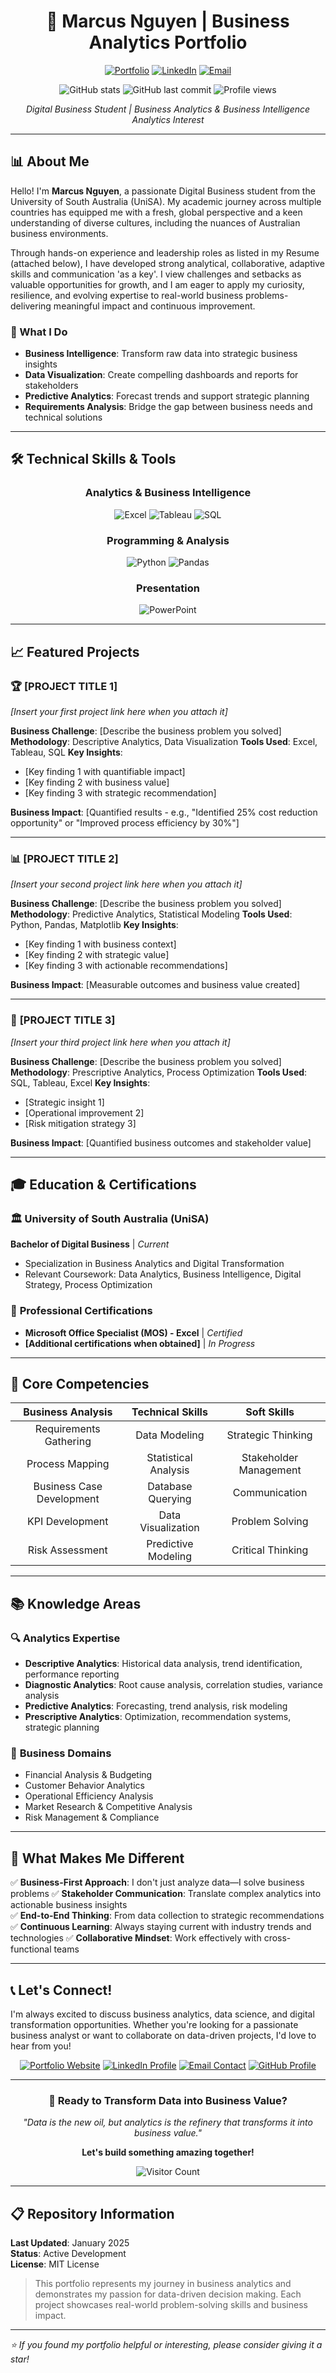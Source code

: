 <div align="center">

# 🚀 Marcus Nguyen | Business Analytics Portfolio

[![Portfolio](https://img.shields.io/badge/Portfolio-Live%20Site-brightgreen?style=for-the-badge&logo=github)](https://MinhQUN.github.io/github-porfolio/)
[![LinkedIn](https://img.shields.io/badge/LinkedIn-Connect-blue?style=for-the-badge&logo=linkedin)](https://www.linkedin.com/in/minh-quang-nguyen-010105work)
[![Email](https://img.shields.io/badge/Email-Contact%20Me-red?style=for-the-badge&logo=gmail)](mailto:nguyenminhquangqn01012005@gmail.com)

![GitHub stats](https://img.shields.io/github/followers/MinhQUN?style=social)
![GitHub last commit](https://img.shields.io/github/last-commit/MinhQUN/github-porfolio?style=flat-square)
![Profile views](https://komarev.com/ghpvc/?username=MinhQUN&color=blueviolet&style=flat-square)

*Digital Business Student | Business Analytics & Business Intelligence Analytics Interest*

</div>

---

## 📊 About Me

Hello! I'm **Marcus Nguyen**, a passionate Digital Business student from the University of South Australia (UniSA). My academic journey across multiple countries has equipped me with a fresh, global perspective and a keen understanding of diverse cultures, including the nuances of Australian business environments. 

Through hands-on experience and leadership roles as listed in my Resume (attached below), I have developed strong analytical, collaborative, adaptive skills and communication 'as a key'. I view challenges and setbacks as valuable opportunities for growth, and I am eager to apply my curiosity, resilience, and evolving expertise to real-world business problems-delivering meaningful impact and continuous improvement.

### 🎯 What I Do
- **Business Intelligence**: Transform raw data into strategic business insights
- **Data Visualization**: Create compelling dashboards and reports for stakeholders
- **Predictive Analytics**: Forecast trends and support strategic planning
- **Requirements Analysis**: Bridge the gap between business needs and technical solutions

---

## 🛠️ Technical Skills & Tools

<div align="center">

### Analytics & Business Intelligence
![Excel](https://img.shields.io/badge/Microsoft%20Excel-217346?style=for-the-badge&logo=microsoft-excel&logoColor=white)
![Tableau](https://img.shields.io/badge/Tableau-E97627?style=for-the-badge&logo=tableau&logoColor=white)
![SQL](https://img.shields.io/badge/SQL-336791?style=for-the-badge&logo=postgresql&logoColor=white)

### Programming & Analysis
![Python](https://img.shields.io/badge/Python-3776AB?style=for-the-badge&logo=python&logoColor=white)
![Pandas](https://img.shields.io/badge/Pandas-150458?style=for-the-badge&logo=pandas&logoColor=white)

### Presentation
![PowerPoint](https://img.shields.io/badge/Microsoft%20PowerPoint-B7472A?style=for-the-badge&logo=microsoft-powerpoint&logoColor=white)

</div>

---

## 📈 Featured Projects

### 🏆 **[PROJECT TITLE 1]** 
*[Insert your first project link here when you attach it]*

**Business Challenge**: [Describe the business problem you solved]
**Methodology**: Descriptive Analytics, Data Visualization
**Tools Used**: Excel, Tableau, SQL
**Key Insights**: 
- [Key finding 1 with quantifiable impact]
- [Key finding 2 with business value]
- [Key finding 3 with strategic recommendation]

**Business Impact**: [Quantified results - e.g., "Identified 25% cost reduction opportunity" or "Improved process efficiency by 30%"]

---

### 📊 **[PROJECT TITLE 2]** 
*[Insert your second project link here when you attach it]*

**Business Challenge**: [Describe the business problem you solved]
**Methodology**: Predictive Analytics, Statistical Modeling
**Tools Used**: Python, Pandas, Matplotlib
**Key Insights**: 
- [Key finding 1 with business context]
- [Key finding 2 with strategic value]
- [Key finding 3 with actionable recommendations]

**Business Impact**: [Measurable outcomes and business value created]

---

### 🎯 **[PROJECT TITLE 3]** 
*[Insert your third project link here when you attach it]*

**Business Challenge**: [Describe the business problem you solved]
**Methodology**: Prescriptive Analytics, Process Optimization
**Tools Used**: SQL, Tableau, Excel
**Key Insights**: 
- [Strategic insight 1]
- [Operational improvement 2]
- [Risk mitigation strategy 3]

**Business Impact**: [Quantified business outcomes and stakeholder value]

---

## 🎓 Education & Certifications

### 🏛️ **University of South Australia (UniSA)**
**Bachelor of Digital Business** | *Current*
- Specialization in Business Analytics and Digital Transformation
- Relevant Coursework: Data Analytics, Business Intelligence, Digital Strategy, Process Optimization

### 📜 **Professional Certifications**
- **Microsoft Office Specialist (MOS) - Excel** | *Certified*
- **[Additional certifications when obtained]** | *In Progress*

---

## 💼 Core Competencies

<div align="center">

| **Business Analysis** | **Technical Skills** | **Soft Skills** |
|:---:|:---:|:---:|
| Requirements Gathering | Data Modeling | Strategic Thinking |
| Process Mapping | Statistical Analysis | Stakeholder Management |
| Business Case Development | Database Querying | Communication |
| KPI Development | Data Visualization | Problem Solving |
| Risk Assessment | Predictive Modeling | Critical Thinking |

</div>

---

## 📚 Knowledge Areas

### 🔍 **Analytics Expertise**
- **Descriptive Analytics**: Historical data analysis, trend identification, performance reporting
- **Diagnostic Analytics**: Root cause analysis, correlation studies, variance analysis  
- **Predictive Analytics**: Forecasting, trend analysis, risk modeling
- **Prescriptive Analytics**: Optimization, recommendation systems, strategic planning

### 🏢 **Business Domains**
- Financial Analysis & Budgeting
- Customer Behavior Analytics
- Operational Efficiency Analysis
- Market Research & Competitive Analysis
- Risk Management & Compliance

---

## 🌟 What Makes Me Different

✅ **Business-First Approach**: I don't just analyze data—I solve business problems
✅ **Stakeholder Communication**: Translate complex analytics into actionable business insights  
✅ **End-to-End Thinking**: From data collection to strategic recommendations
✅ **Continuous Learning**: Always staying current with industry trends and technologies
✅ **Collaborative Mindset**: Work effectively with cross-functional teams

---

## 📞 Let's Connect!

I'm always excited to discuss business analytics, data science, and digital transformation opportunities. Whether you're looking for a passionate business analyst or want to collaborate on data-driven projects, I'd love to hear from you!

<div align="center">

[![Portfolio Website](https://img.shields.io/badge/🌐%20Portfolio%20Website-Visit%20Now-success?style=for-the-badge)](https://MinhQUN.github.io/github-porfolio/)
[![LinkedIn Profile](https://img.shields.io/badge/LinkedIn-Professional%20Network-0077B5?style=for-the-badge&logo=linkedin)](https://www.linkedin.com/in/minh-quang-nguyen-010105work)
[![Email Contact](https://img.shields.io/badge/Email-Let's%20Talk-D14836?style=for-the-badge&logo=gmail&logoColor=white)](mailto:nguyenminhquangqn01012005@gmail.com)
[![GitHub Profile](https://img.shields.io/badge/GitHub-View%20Projects-181717?style=for-the-badge&logo=github)](https://github.com/MinhQUN)

</div>

---

<div align="center">

### 🚀 Ready to Transform Data into Business Value?

*"Data is the new oil, but analytics is the refinery that transforms it into business value."*

**Let's build something amazing together!**

![Visitor Count](https://komarev.com/ghpvc/?username=MinhQUN&color=brightgreen&style=flat-square)

</div>

---

## 📋 Repository Information

**Last Updated**: January 2025  
**Status**: Active Development  
**License**: MIT License  

> This portfolio represents my journey in business analytics and demonstrates my passion for data-driven decision making. Each project showcases real-world problem-solving skills and business impact.

---

*⭐ If you found my portfolio helpful or interesting, please consider giving it a star!*
